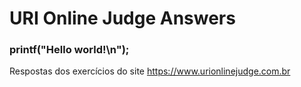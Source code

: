 # URI Online Judge Answers
### printf("Hello world!\n"); 

Respostas dos exercícios do site https://www.urionlinejudge.com.br
